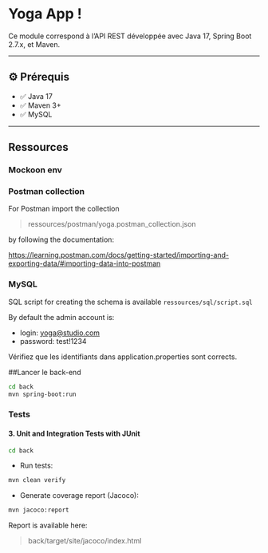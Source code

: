 # Yoga App !

Ce module correspond à l’API REST développée avec Java 17, Spring Boot 2.7.x, et Maven.

---

## ⚙️ Prérequis

- ✅ Java 17
- ✅ Maven 3+
- ✅ MySQL

---

## Ressources

### Mockoon env 

### Postman collection

For Postman import the collection

> ressources/postman/yoga.postman_collection.json 

by following the documentation: 

https://learning.postman.com/docs/getting-started/importing-and-exporting-data/#importing-data-into-postman


### MySQL

SQL script for creating the schema is available `ressources/sql/script.sql`

By default the admin account is:
- login: yoga@studio.com
- password: test!1234

Vérifiez que les identifiants dans application.properties sont corrects.

##Lancer le back-end
```bash
cd back 
mvn spring-boot:run 
```
### Tests

#### 3. Unit and Integration Tests with JUnit

```bash
cd back
```

- Run tests:

```bash
mvn clean verify
```

- Generate coverage report (Jacoco):

```bash
mvn jacoco:report
```

Report is available here:

> back/target/site/jacoco/index.html

